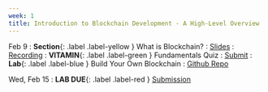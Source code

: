 ```yaml
---
week: 1
title: Introduction to Blockchain Development - A High-Level Overview
---
```


Feb 9
: **Section**{: .label .label-yellow } What is Blockchain?
  : [Slides](https://docs.google.com/presentation/d/1YwWCaatLVcMg-qEgWuvKmEHuDPI24kE_l5DFTkHXHYw/edit?usp=sharing)
    : [Recording](#)
: **VITAMIN**{: .label .label-green } Fundamentals Quiz
  : [Submit](https://forms.gle/7p6iJnve17FGoCNbA)
    <!-- : [Solutions](#) -->
: **Lab**{: .label .label-blue } Build Your Own Blockchain
  : [Github Repo](https://github.com/BerkeleyBlockchain/dev-decal-sp23/tree/master/hw1-Build%20a%20Blockchain%20in%20Python)

Wed, Feb 15
: **LAB DUE**{: .label .label-red } [Submission](https://forms.gle/JCxMEAG5wqaULsz6A)
